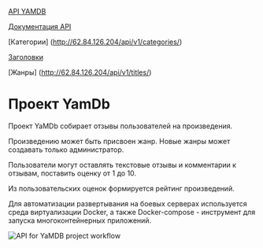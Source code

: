 [API YAMDB](http://62.84.126.204/api/v1/)

[Документация API](http://62.84.126.204/redoc/)

[Категории] (http://62.84.126.204/api/v1/categories/)

[Заголовки](http://62.84.126.204/api/v1/genres/)

[Жанры] (http://62.84.126.204/api/v1/titles/)
# Проект YamDb

Проект YaMDb собирает отзывы пользователей на произведения.

Произведению может быть присвоен жанр. Новые жанры может создавать только администратор.

Пользователи могут оставлять текстовые отзывы и комментарии к отзывам,
поставить оценку от 1 до 10.

Из пользовательских оценок формируется рейтинг произведений.

 Для автоматизации развертывания на боевых серверах используется среда виртуализации Docker, а также Docker-compose - инструмент для запуска многоконтейнерных приложений.



![API for YaMDB project workflow](https://github.com/Theivlev/yamdb_final/actions/workflows/yamdb_workflow.yml/badge.svg)